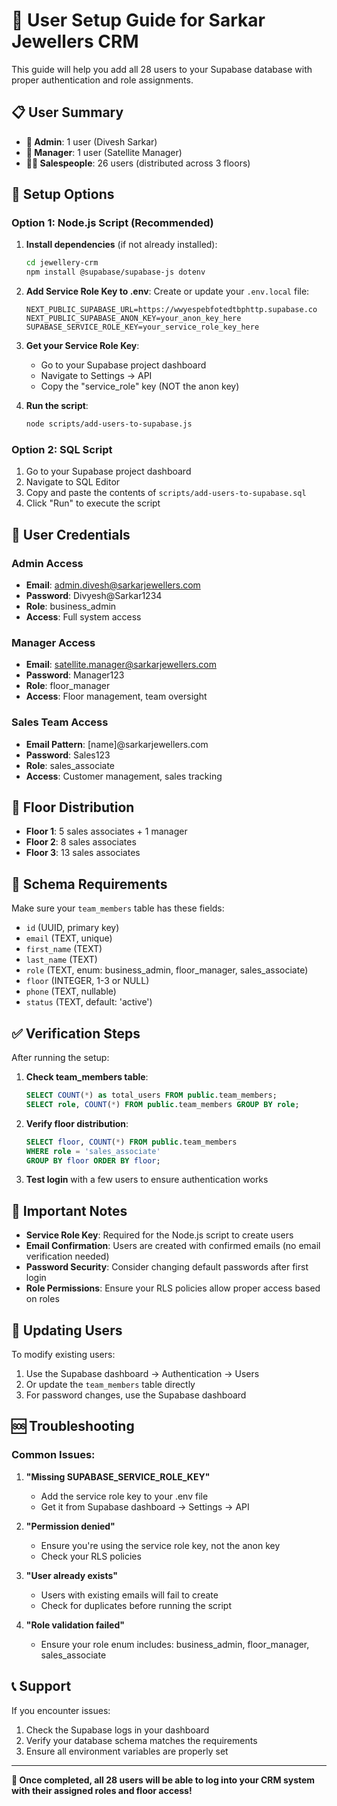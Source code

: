 # 👥 User Setup Guide for Sarkar Jewellers CRM

This guide will help you add all 28 users to your Supabase database with proper authentication and role assignments.

## 📋 User Summary

- **👑 Admin**: 1 user (Divesh Sarkar)
- **🏪 Manager**: 1 user (Satellite Manager)  
- **🧑‍💼 Salespeople**: 26 users (distributed across 3 floors)

## 🚀 Setup Options

### Option 1: Node.js Script (Recommended)

1. **Install dependencies** (if not already installed):
   ```bash
   cd jewellery-crm
   npm install @supabase/supabase-js dotenv
   ```

2. **Add Service Role Key to .env**:
   Create or update your `.env.local` file:
   ```env
   NEXT_PUBLIC_SUPABASE_URL=https://wwyespebfotedtbphttp.supabase.co
   NEXT_PUBLIC_SUPABASE_ANON_KEY=your_anon_key_here
   SUPABASE_SERVICE_ROLE_KEY=your_service_role_key_here
   ```

3. **Get your Service Role Key**:
   - Go to your Supabase project dashboard
   - Navigate to Settings → API
   - Copy the "service_role" key (NOT the anon key)

4. **Run the script**:
   ```bash
   node scripts/add-users-to-supabase.js
   ```

### Option 2: SQL Script

1. Go to your Supabase project dashboard
2. Navigate to SQL Editor
3. Copy and paste the contents of `scripts/add-users-to-supabase.sql`
4. Click "Run" to execute the script

## 🔐 User Credentials

### Admin Access
- **Email**: admin.divesh@sarkarjewellers.com
- **Password**: Divyesh@Sarkar1234
- **Role**: business_admin
- **Access**: Full system access

### Manager Access
- **Email**: satellite.manager@sarkarjewellers.com
- **Password**: Manager123
- **Role**: floor_manager
- **Access**: Floor management, team oversight

### Sales Team Access
- **Email Pattern**: [name]@sarkarjewellers.com
- **Password**: Sales123
- **Role**: sales_associate
- **Access**: Customer management, sales tracking

## 🏢 Floor Distribution

- **Floor 1**: 5 sales associates + 1 manager
- **Floor 2**: 8 sales associates
- **Floor 3**: 13 sales associates

## 🔧 Schema Requirements

Make sure your `team_members` table has these fields:
- `id` (UUID, primary key)
- `email` (TEXT, unique)
- `first_name` (TEXT)
- `last_name` (TEXT)
- `role` (TEXT, enum: business_admin, floor_manager, sales_associate)
- `floor` (INTEGER, 1-3 or NULL)
- `phone` (TEXT, nullable)
- `status` (TEXT, default: 'active')

## ✅ Verification Steps

After running the setup:

1. **Check team_members table**:
   ```sql
   SELECT COUNT(*) as total_users FROM public.team_members;
   SELECT role, COUNT(*) FROM public.team_members GROUP BY role;
   ```

2. **Verify floor distribution**:
   ```sql
   SELECT floor, COUNT(*) FROM public.team_members 
   WHERE role = 'sales_associate' 
   GROUP BY floor ORDER BY floor;
   ```

3. **Test login** with a few users to ensure authentication works

## 🚨 Important Notes

- **Service Role Key**: Required for the Node.js script to create users
- **Email Confirmation**: Users are created with confirmed emails (no email verification needed)
- **Password Security**: Consider changing default passwords after first login
- **Role Permissions**: Ensure your RLS policies allow proper access based on roles

## 🔄 Updating Users

To modify existing users:
1. Use the Supabase dashboard → Authentication → Users
2. Or update the `team_members` table directly
3. For password changes, use the Supabase dashboard

## 🆘 Troubleshooting

### Common Issues:

1. **"Missing SUPABASE_SERVICE_ROLE_KEY"**
   - Add the service role key to your .env file
   - Get it from Supabase dashboard → Settings → API

2. **"Permission denied"**
   - Ensure you're using the service role key, not the anon key
   - Check your RLS policies

3. **"User already exists"**
   - Users with existing emails will fail to create
   - Check for duplicates before running the script

4. **"Role validation failed"**
   - Ensure your role enum includes: business_admin, floor_manager, sales_associate

## 📞 Support

If you encounter issues:
1. Check the Supabase logs in your dashboard
2. Verify your database schema matches the requirements
3. Ensure all environment variables are properly set

---

**🎉 Once completed, all 28 users will be able to log into your CRM system with their assigned roles and floor access!**
